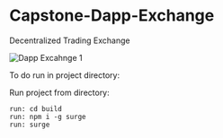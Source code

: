 # Capstone-Dapp-Exchange
Decentralized Trading Exchange 


![Dapp Excahnge 1](https://user-images.githubusercontent.com/59753390/152915289-a6d14cc3-1115-403e-b4e3-0084ec54046b.png)



To do run in project directory:

Run project from directory:
```run: npm run build
run: cd build
run: npm i -g surge
run: surge
